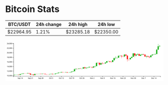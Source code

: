 # Bitcoin Stats

BTC/USDT|24h change|24h high|24h low|
|---|---|---|---|
|$22964.95|1.21%|$23285.18|$22350.00|

<img src="./chart.svg">
